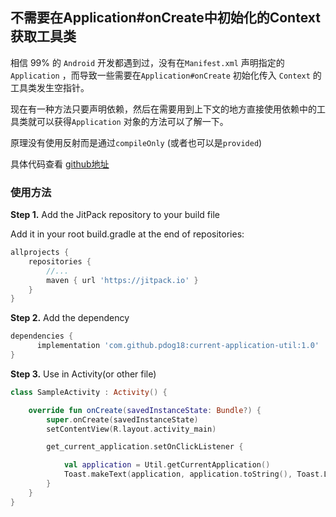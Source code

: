 
## 不需要在Application#onCreate中初始化的Context获取工具类 ##


相信 99% 的 `Android`  开发都遇到过，没有在`Manifest.xml` 声明指定的`Application` ，而导致一些需要在`Application#onCreate`  初始化传入 `Context` 的工具类发生空指针。



现在有一种方法只要声明依赖，然后在需要用到上下文的地方直接使用依赖中的工具类就可以获得`Application` 对象的方法可以了解一下。



原理没有使用反射而是通过`compileOnly` (或者也可以是`provided`)

具体代码查看 [github地址](https://github.com/pdog18/current-application-util)





### 使用方法

**Step 1.** Add the JitPack repository to your build file

Add it in your root build.gradle at the end of repositories:

```groovy
allprojects {
    repositories {
        //...
        maven { url 'https://jitpack.io' }
    }
}
```

**Step 2.** Add the dependency

```groovy
dependencies {
      implementation 'com.github.pdog18:current-application-util:1.0'
}
```

**Step 3.** Use in Activity(or other file)

```kotlin
class SampleActivity : Activity() {

    override fun onCreate(savedInstanceState: Bundle?) {
        super.onCreate(savedInstanceState)
        setContentView(R.layout.activity_main)

        get_current_application.setOnClickListener {

            val application = Util.getCurrentApplication()
            Toast.makeText(application, application.toString(), Toast.LENGTH_SHORT).show()
        }
    }
}
```

